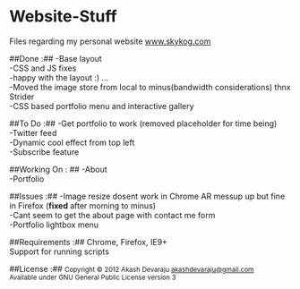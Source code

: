 Website-Stuff
=============

Files regarding my personal website www.skykog.com

##Done :##
-Base layout <br>
-CSS and JS fixes <br> 
-happy with the layout :) ...<br>
-Moved the image store from local to minus(bandwidth considerations) thnx Strider<br>
-CSS based portfolio menu and interactive gallery<br>


##To Do :##
-Get portfolio to work (removed placeholder for time being)<br>
-Twitter feed <br>
-Dynamic cool effect from top left<br>
-Subscribe feature


##Working On : ##
-About<br>
-Portfolio<br>


##Issues :##
-Image resize dosent work in Chrome AR messup up but fine in Firefox (<strong>fixed</strong> after moming to minus)<br>
-Cant seem to get the about page with contact me form<br>
-Portfolio lightbox menu<br>


##Requirements :##
Chrome, Firefox, IE9+<br>
Support for running scripts


##License :##
<small>Copyright © 2012 Akash Devaraju akashdevaraju@gmail.com <br>
Available under GNU General Public License version 3</small>
